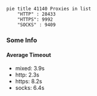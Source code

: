 
```mermaid
pie title 41140 Proxies in list
    "HTTP" : 28433
    "HTTPS": 9992
    "SOCKS" : 9409
```

### Some Info
#### Average Timeout

- mixed: 3.9s
- http: 2.3s
- https: 8.2s
- socks: 6.4s